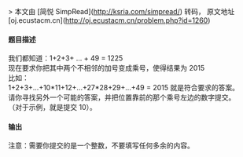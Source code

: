 \> 本文由 \[简悦 SimpRead\](http://ksria.com/simpread/) 转码， 原文地址 \[oj.ecustacm.cn\](http://oj.ecustacm.cn/problem.php?id=1260)

#### 题目描述

我们都知道：1+2+3+ ... + 49 = 1225  
现在要求你把其中两个不相邻的加号变成乘号，使得结果为 2015  
比如：  
1+2+3+...+10\*11+12+...+27\*28+29+...+49 = 2015 就是符合要求的答案。  
请你寻找另外一个可能的答案，并把位置靠前的那个乘号左边的数字提交。  
（对于示例，就是提交 10）。  

#### 输出

注意：需要你提交的是一个整数，不要填写任何多余的内容。